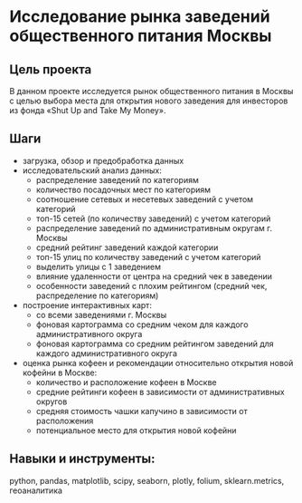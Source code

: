 # Исследование рынка заведений общественного питания Москвы
## Цель проекта
В данном проекте исследуется рынок общественного питания в Москвы с целью выбора места для открытия нового заведения для инвесторов из фонда «Shut Up and Take My Money».
## Шаги
* загрузка, обзор и предобработка данных
* исследовательский анализ данных:
  * распределение заведений по категориям
  * количество посадочных мест по категориям
  * соотношение сетевых и несетевых заведений с учетом категорий
  * топ-15 сетей (по количеству заведений) с учетом категорий
  * распределение заведений по административным округам г. Москвы
  * средний рейтинг заведений каждой категории
  * топ-15 улиц по количеству заведений с учетом категорий
  * выделить улицы с 1 заведением
  * влияние удаленности от центра на средний чек в заведении
  * особенности заведений с плохим рейтингом (средний чек, распределение по категориям)
* построение интерактивных карт:
  * со всеми заведениями г. Москвы
  * фоновая картограмма со средним чеком для каждого административного округа
  * фоновая картограмма со средним рейтингом заведений для каждого административного округа
* оценка рынка кофеен и рекомендации относительно открытия новой кофейни в Москве:
  * количество и расположение кофеен в Москве
  * средние рейтинги кофеен в зависимости от административных округов
  * средняя стоимость чашки капучино в зависимости от расположения
  * потенциальное место для открытия новой кофейни
## Навыки и инструменты:
python, pandas, matplotlib, scipy, seaborn, plotly, folium, sklearn.metrics, геоаналитика
